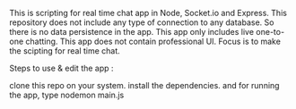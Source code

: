 This is scripting for real time chat app in Node, Socket.io and Express. This repository does not include any type of connection to any database. So there is no data persistence in the app. This app only includes live one-to-one chatting. This app does not contain professional UI. Focus is to make the scipting for real time chat.

Steps to use & edit the app :

clone this repo on your system.
install the dependencies.
and for running the app, type nodemon main.js
